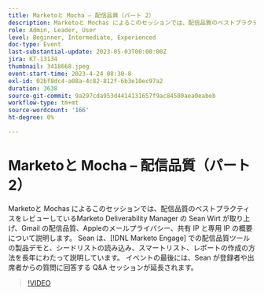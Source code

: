 ```yaml
---
title: Marketoと Mocha – 配信品質（パート 2）
description: Marketoと Mochas によるこのセッションでは、配信品質のベストプラクティスをレビューしているMarketo Deliverability Manager の Sean Wirt が取り上げ、Gmail の配信品質、Appleのメールプライバシー、共有 IP と専用 IP の概要について説明します。 Sean は、の配信品質ツールの製品デモと、シードリストの読み込み方法  [!DNL Marketo Engage]  スマートリストの作成方法、レポートの作成方法について長時間にわたって説明しています。 イベントの最後には、Sean が登録者や出席者からの質問に回答する Q&A セッションが延長されます。
role: Admin, Leader, User
level: Beginner, Intermediate, Experienced
doc-type: Event
last-substantial-update: 2023-05-03T00:00:00Z
jira: KT-13134
thumbnail: 3418668.jpeg
event-start-time: 2023-4-24 08:30-8
exl-id: 02bf8dc4-a08a-4c82-812f-6b3e10ec97a2
duration: 3638
source-git-commit: 9a297cda953d4414131657f9ac84580aea0eabeb
workflow-type: tm+mt
source-wordcount: '166'
ht-degree: 0%

---
```


# Marketoと Mocha – 配信品質（パート 2）

Marketoと Mochas によるこのセッションでは、配信品質のベストプラクティスをレビューしているMarketo Deliverability Manager の Sean Wirt が取り上げ、Gmail の配信品質、Appleのメールプライバシー、共有 IP と専用 IP の概要について説明します。 Sean は、[!DNL Marketo Engage] での配信品質ツールの製品デモと、シードリストの読み込み、スマートリスト、レポートの作成の方法を長年にわたって説明しています。 イベントの最後には、Sean が登録者や出席者からの質問に回答する Q&amp;A セッションが延長されます。

>[!VIDEO](https://video.tv.adobe.com/v/3418668/?learn=on)

